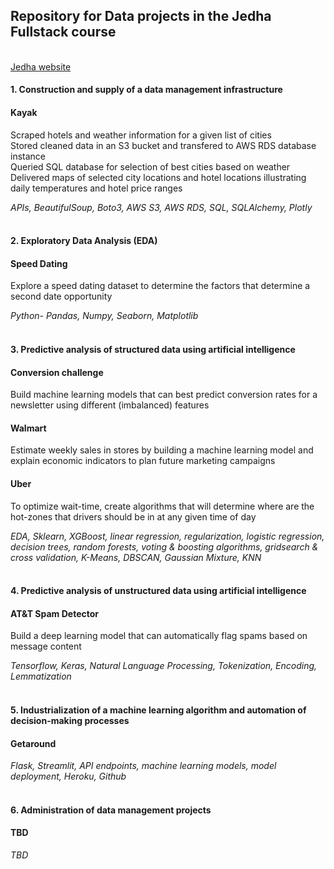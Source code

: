 ## Repository for Data projects in the Jedha Fullstack course
<br>
<a href="https://www.jedha.co/formations/formation-data-scientist">Jedha website</a><br>

#### 1. Construction and supply of a data management infrastructure
#### Kayak 
Scraped hotels and weather information for a given list of cities <br>
Stored cleaned data in an S3 bucket and transfered to AWS RDS database instance<br>
Queried SQL database for selection of best cities based on weather<br>
Delivered maps of selected city locations and hotel locations illustrating daily temperatures and hotel price ranges

*APIs, BeautifulSoup, Boto3, AWS S3, AWS RDS, SQL, SQLAlchemy, Plotly*
<br><br>

#### 2. Exploratory Data Analysis (EDA)
#### Speed Dating
Explore a speed dating dataset to determine the factors that determine a second date opportunity

*Python- Pandas, Numpy, Seaborn, Matplotlib*
<br><br>

#### 3. Predictive analysis of structured data using artificial intelligence
#### Conversion challenge
Build machine learning models that can best predict conversion rates for a newsletter using different (imbalanced) features
#### Walmart
Estimate weekly sales in stores by building a machine learning model and explain economic indicators to plan future marketing campaigns
#### Uber
To optimize wait-time, create algorithms that will determine where are the hot-zones that drivers should be in at any given time of day

*EDA, Sklearn, XGBoost, linear regression, regularization, logistic regression, decision trees, random forests, voting & boosting algorithms, gridsearch & cross validation, K-Means, DBSCAN, Gaussian Mixture, KNN*
<br><br>

#### 4. Predictive analysis of unstructured data using artificial intelligence
#### AT&T Spam Detector
Build a deep learning model that can automatically flag spams based on message content

*Tensorflow, Keras, Natural Language Processing, Tokenization, Encoding, Lemmatization*
<br><br>

#### 5. Industrialization of a machine learning algorithm and automation of decision-making processes
#### Getaround
*Flask, Streamlit, API endpoints, machine learning models, model deployment, Heroku, Github*
<br><br>

#### 6. Administration of data management projects
#### TBD
*TBD*
